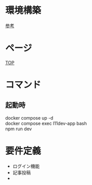 # 環境構築
[参考](https://qiita.com/hitotch/items/2e816bc1423d00562dc2)

# ページ
[TOP](http://localhost)

# コマンド
## 起動時
docker compose up -d  
docker compose exec l11dev-app bash  
npm run dev  

# 要件定義
- ログイン機能
- 記事投稿
- 
